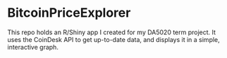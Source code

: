 # BitcoinPriceExplorer

This repo holds an R/Shiny app I created for my DA5020 term project. It uses the CoinDesk API to get up-to-date data, and displays it in a simple, interactive graph. 
